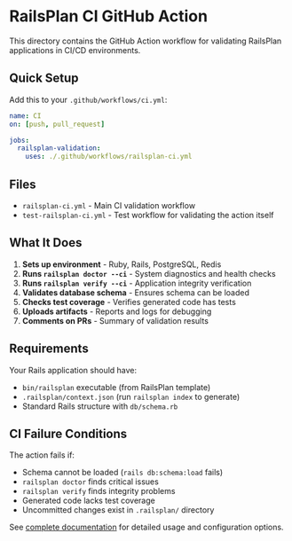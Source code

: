 # RailsPlan CI GitHub Action

This directory contains the GitHub Action workflow for validating RailsPlan applications in CI/CD environments.

## Quick Setup

Add this to your `.github/workflows/ci.yml`:

```yaml
name: CI
on: [push, pull_request]

jobs:
  railsplan-validation:
    uses: ./.github/workflows/railsplan-ci.yml
```

## Files

- `railsplan-ci.yml` - Main CI validation workflow
- `test-railsplan-ci.yml` - Test workflow for validating the action itself

## What It Does

1. **Sets up environment** - Ruby, Rails, PostgreSQL, Redis
2. **Runs `railsplan doctor --ci`** - System diagnostics and health checks
3. **Runs `railsplan verify --ci`** - Application integrity verification  
4. **Validates database schema** - Ensures schema can be loaded
5. **Checks test coverage** - Verifies generated code has tests
6. **Uploads artifacts** - Reports and logs for debugging
7. **Comments on PRs** - Summary of validation results

## Requirements

Your Rails application should have:

- `bin/railsplan` executable (from RailsPlan template)
- `.railsplan/context.json` (run `railsplan index` to generate)
- Standard Rails structure with `db/schema.rb`

## CI Failure Conditions

The action fails if:

- Schema cannot be loaded (`rails db:schema:load` fails)
- `railsplan doctor` finds critical issues
- `railsplan verify` finds integrity problems
- Generated code lacks test coverage
- Uncommitted changes exist in `.railsplan/` directory

See [complete documentation](../docs/github-action.md) for detailed usage and configuration options.